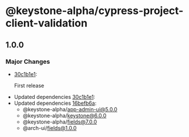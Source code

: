 # @keystone-alpha/cypress-project-client-validation

## 1.0.0

### Major Changes

- [30c1b1e1](https://github.com/keystonejs/keystone-5/commit/30c1b1e1):

  First release

* Updated dependencies [30c1b1e1](https://github.com/keystonejs/keystone-5/commit/30c1b1e1):
* Updated dependencies [16befb6a](https://github.com/keystonejs/keystone-5/commit/16befb6a):
  - @keystone-alpha/app-admin-ui@5.0.0
  - @keystone-alpha/keystone@6.0.0
  - @keystone-alpha/fields@7.0.0
  - @arch-ui/fields@1.0.0
